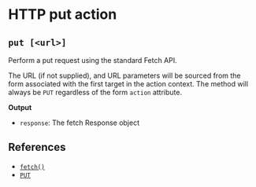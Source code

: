 # HTTP put action

## `put [<url>]`

Perform a put request using the standard Fetch API.

The URL (if not supplied), and URL parameters will be sourced from the form
associated with the first target in the action context. The method will always
be `PUT` regardless of the form `action` attribute.

**Output**

- `response`: The fetch Response object

## References

- [`fetch()`](https://developer.mozilla.org/docs/Web/API/Window/fetch)
- [`PUT`](https://developer.mozilla.org/docs/Web/HTTP/Reference/Methods/PUT)
